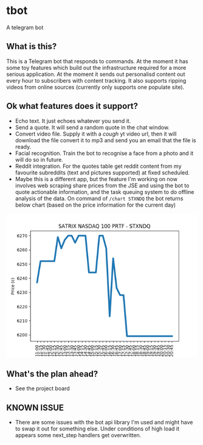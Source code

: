 # tbot
A telegram bot 

## What is this?
This is a Telegram bot that responds to commands. At the moment it has some toy features which build out the infrastructure required for a more serious application. At the moment it sends out personalisd content out every hour to subscribers with content tracking. It also supports ripping videos from online sources (currently only supports one populate site).

## Ok what features does it support?
- Echo text. It just echoes whatever you send it.
- Send a quote. It will send a random quote in the chat window.
- Convert video file. Supply it with a *cough* yt video url, then it will download the file convert it to mp3 and send you an email that the file is ready.
- Facial recognition. Train the bot to recognise a face from a photo and it will do so in future.
- Reddit integration. For the quotes table get reddit content from my favourite subreddits (text and pictures supported) at fixed scheduled. 
- Maybe this is a different app, but the feature I'm working on now involves web scraping share prices from the JSE and using the bot to quote actionable information, and the task queuing system to do offline analysis of the data. On command of `/chart STXNDQ` the bot returns below chart (based on the price information for the current day)

![alt text](https://raw.githubusercontent.com/plasticruler/tbot/master/chart.png)


## What's the plan ahead?
- See the project board

## KNOWN ISSUE
- There are some issues with the bot api library I'm used and might have to swap it out for something else. Under conditions of high load it appears some next_step handlers get overwritten.
